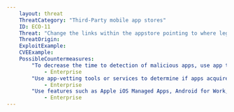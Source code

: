 ```yaml
---
    layout: threat
    ThreatCategory: "Third-Party mobile app stores"
    ID: ECO-11
    Threat: "Change the links within the appstore pointing to where legitimate apps are stored to fake or malicious versions of the apps"
    ThreatOrigin:
    ExploitExample:
    CVEExample:
    PossibleCountermeasures:
        "To decrease the time to detection of malicious apps, use app threat intelligence data to identify malicious apps.":
            - Enterprise
        "Use app-vetting tools or services to determine if apps acquired from even official or authorized app stores appear free of malicious or vulnerable behaviors of apps prior to authorizing their use.":
            - Enterprise
        "Use features such as Apple iOS Managed Apps, Android for Work, or Samsung KNOX Workspace that provide additional separation between personal apps and enterprise apps to mitigate the impact of malicious behaviors.":
            - Enterprise
---
```

